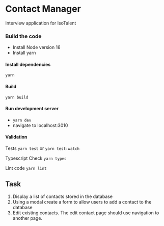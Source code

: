 # Contact Manager

Interview application for IsoTalent

### Build the code

- Install Node version 16
- Install yarn

#### Install dependencies

`yarn`

#### Build

`yarn build`

#### Run development server

- `yarn dev`
- navigate to localhost:3010

#### Validation

Tests
`yarn test` or `yarn test:watch`

Typescript Check
`yarn types`

Lint code
`yarn lint`

## Task

1. Display a list of contacts stored in the database
2. Using a modal create a form to allow users to add a contact to the database
3. Edit existing contacts. The edit contact page should use navigation to another page.
